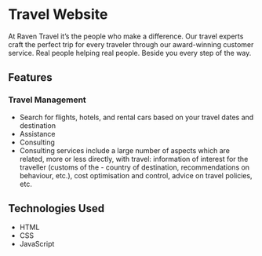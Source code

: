 # Travel Website
At Raven Travel it’s the people who make a difference. Our travel experts craft the perfect trip for every traveler through our award-winning customer service. Real people helping real people. Beside you every step of the way.

## Features
### Travel Management
- Search for flights, hotels, and rental cars based on your travel dates and destination
- Assistance
- Consulting
- Consulting services include a large number of aspects which are related, more or less directly, with travel: information of interest for the traveller (customs of the - country of destination, recommendations on behaviour, etc.), cost optimisation and control, advice on travel policies, etc.

## Technologies Used
- HTML
- CSS
- JavaScript
